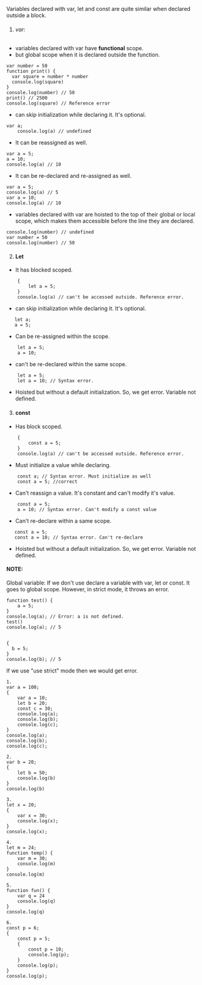 Variables declared with var, let and const are quite similar when declared outside a block.

1. ###### var:
- variables declared with var have **functional** scope. 
- but global scope when it is declared outside the function.
```
var number = 50
function print() {
  var square = number * number
  console.log(square)
}
console.log(number) // 50
print() // 2500
console.log(square) // Reference error
```
- can skip initialization while declaring it. It's optional.
```
var a;
    console.log(a) // undefined
``` 
- It can be reassigned as well.
```
var a = 5;
a = 10;
console.log(a) // 10
```
- It can be re-declared and re-assigned as well.
```
var a = 5;
console.log(a) // 5
var a = 10;
console.log(a) // 10
```    
- variables declared with var are hoisted to the top of their global or local scope, which makes them accessible before the line they are declared.
```
console.log(number) // undefined
var number = 50
console.log(number) // 50
```
2. #### Let
- It has blocked scoped.
```
    {
        let a = 5;
    }
    console.log(a) // can't be accessed outside. Reference error.
```
- can skip initialization while declaring it. It's optional.
 ```
    let a;
    a = 5;
```
- Can be re-assigned within the scope.
```
    let a = 5;
    a = 10;
```
- can't be re-declared within the same scope.
```
    let a = 5;
    let a = 10; // Syntax error.
```
- Hoisted but without a default initialization. So, we get error. Variable not defined.

3. #### const
- Has block scoped.
```
    {
        const a = 5;
    }
    console.log(a) // can't be accessed outside. Reference error.
```
- Must initialize a value while declaring.
```
    const a; // Syntax error. Must initialize as well
    const a = 5; //correct
```
- Can't reassign a value. It's constant and can't modify it's value.
```
    const a = 5;
    a = 10; // Syntax error. Can't modify a const value
```
- Can't re-declare within a same scope.
 ```
    const a = 5;
    const a = 10; // Syntax error. Can't re-declare
```
- Hoisted but without a default initialization. So, we get error. Variable not defined.

#### NOTE:

Global variable: If we don't use declare a variable with var, let or const. It goes to global scope.
However, in strict mode, it throws an error.

```
function test() {
    a = 5;
}
console.log(a); // Error: a is not defined.
test()
console.log(a); // 5


{
  b = 5;
}
console.log(b); // 5
```
If we use "use strict" mode then we would get error.


```
1.
var a = 100;
{
    var a = 10;
    let b = 20;
    const c = 30;
    console.log(a);
    console.log(b);
    console.log(c);
}
console.log(a);
console.log(b);
console.log(c);

2.
var b = 20;
{
    let b = 50;
    console.log(b)
}
console.log(b)

3.
let x = 20;
{
    var x = 30;
    console.log(x);
}
console.log(x);

4.
let m = 24;
function temp() {
    var m = 30;
    console.log(m)
}
console.log(m)

5.
function fun() {
    var q = 24
    console.log(q)
}
console.log(q)

6.
const p = 6;
{
    const p = 5;
    {
        const p = 10;
        console.log(p);
    }
    console.log(p);
}
console.log(p);
```

